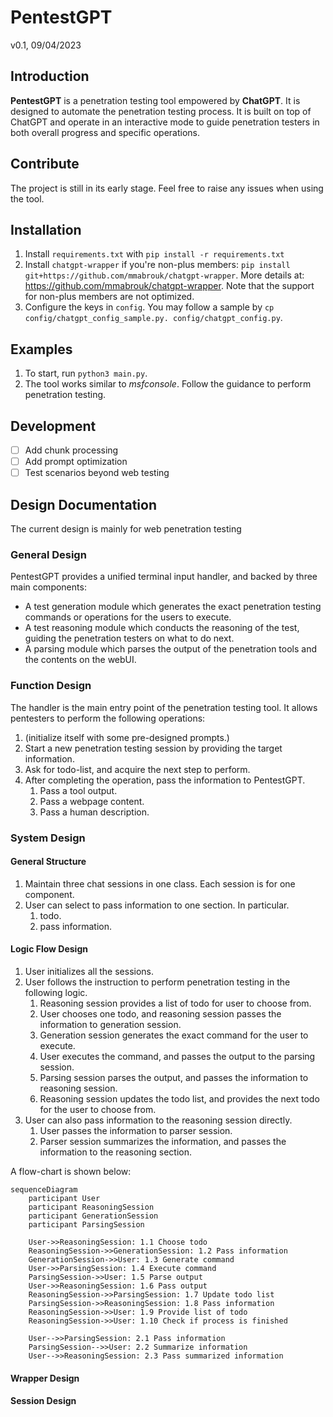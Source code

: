 # PentestGPT
v0.1, 09/04/2023

## Introduction
**PentestGPT** is a penetration testing tool empowered by **ChatGPT**. It is designed to automate the penetration testing process. It is built on top of ChatGPT and operate in an interactive mode to guide penetration testers in both overall progress and specific operations.


## Contribute
The project is still in its early stage. Feel free to raise any issues when using the tool. 

## Installation
1. Install `requirements.txt` with `pip install -r requirements.txt`
2. Install `chatgpt-wrapper` if you're non-plus members: `pip install git+https://github.com/mmabrouk/chatgpt-wrapper`. More details at: https://github.com/mmabrouk/chatgpt-wrapper. Note that the support for non-plus members are not optimized.
3. Configure the keys in `config`. You may follow a sample by `cp config/chatgpt_config_sample.py. config/chatgpt_config.py`.



## Examples
1. To start, run `python3 main.py`. 
2. The tool works similar to *msfconsole*. Follow the guidance to perform penetration testing. 

## Development
- [ ] Add chunk processing
- [ ] Add prompt optimization
- [ ] Test scenarios beyond web testing

## Design Documentation
The current design is mainly for web penetration testing

### General Design
PentestGPT provides a unified terminal input handler, and backed by three main components:
- A test generation module which generates the exact penetration testing commands or operations for the users to execute.
- A test reasoning module which conducts the reasoning of the test, guiding the penetration testers on what to do next.
- A parsing module which parses the output of the penetration tools and the contents on the webUI.

### Function Design
The handler is the main entry point of the penetration testing tool. It allows pentesters to perform the following operations:
1. (initialize itself with some pre-designed prompts.)
2. Start a new penetration testing session by providing the target information.
3. Ask for todo-list, and acquire the next step to perform.
4. After completing the operation, pass the information to PentestGPT.
   1. Pass a tool output.
   2. Pass a webpage content.
   3. Pass a human description.


### System Design
#### General Structure
1. Maintain three chat sessions in one class. Each session is for one component.
2. User can select to pass information to one section. In particular.
   1. todo.
   2. pass information.

#### Logic Flow Design
1. User initializes all the sessions.
2. User follows the instruction to perform penetration testing in the following logic.
   1. Reasoning session provides a list of todo for user to choose from.
   2. User chooses one todo, and reasoning session passes the information to generation session.
   3. Generation session generates the exact command for the user to execute.
   4. User executes the command, and passes the output to the parsing session.
   5. Parsing session parses the output, and passes the information to reasoning session.
   6. Reasoning session updates the todo list, and provides the next todo for the user to choose from.
3. User can also pass information to the reasoning session directly.
   1. User passes the information to parser session.
   2. Parser session summarizes the information, and passes the information to the reasoning section.


A flow-chart is shown below:
```mermaid
sequenceDiagram
    participant User
    participant ReasoningSession
    participant GenerationSession
    participant ParsingSession

    User->>ReasoningSession: 1.1 Choose todo
    ReasoningSession->>GenerationSession: 1.2 Pass information
    GenerationSession->>User: 1.3 Generate command
    User->>ParsingSession: 1.4 Execute command
    ParsingSession->>User: 1.5 Parse output
    User->>ReasoningSession: 1.6 Pass output
    ReasoningSession->>ParsingSession: 1.7 Update todo list
    ParsingSession->>ReasoningSession: 1.8 Pass information
    ReasoningSession->>User: 1.9 Provide list of todo
    ReasoningSession->>User: 1.10 Check if process is finished

    User-->>ParsingSession: 2.1 Pass information
    ParsingSession-->>User: 2.2 Summarize information
    User-->>ReasoningSession: 2.3 Pass summarized information
```
#### Wrapper Design

#### Session Design





